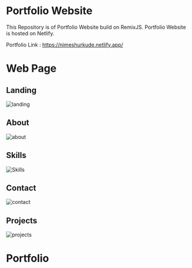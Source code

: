 # Portfolio Website

This Repository is of Portfolio Website build on RemixJS. Portfolio Website is hosted on Netlify.

Portfolio Link : https://nimeshurkude.netlify.app/


# Web Page

## Landing
![landing](https://user-images.githubusercontent.com/112500211/213843862-d76f2b74-46fd-4efb-9573-1004ab672f26.png)

## About
![about](https://user-images.githubusercontent.com/112500211/213843869-f14f493e-6f0f-41c1-af17-74ef1679a525.png)

## Skills
![Skills](https://user-images.githubusercontent.com/112500211/213843877-66a03871-ac8b-4666-bb2e-72a85f39c4ed.png)

## Contact
![contact](https://user-images.githubusercontent.com/112500211/213843886-b391000f-f155-4517-81c7-8085a170fcea.png)

## Projects
![projects](https://user-images.githubusercontent.com/112500211/213843899-9e5b7c47-8a4c-4ec8-8d5b-9694357954c8.png)
# Portfolio
